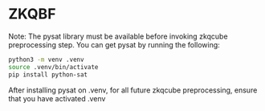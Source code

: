 # ZKQBF

Note: The pysat library must be available before invoking zkqcube preprocessing step.
You can get pysat by running the following:
```bash
python3 -m venv .venv
source .venv/bin/activate
pip install python-sat
```
After installing pysat on .venv, for all future zkqcube preprocessing, ensure that you have activated .venv